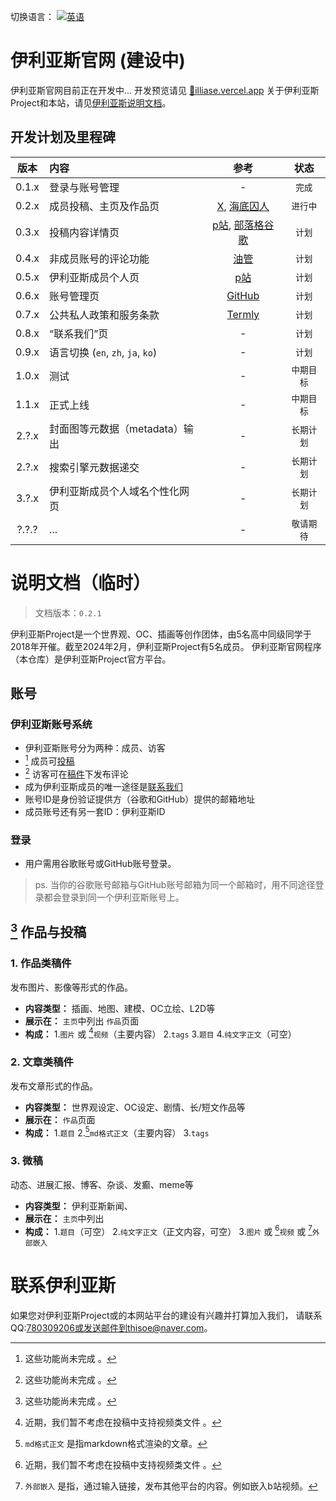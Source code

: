 切换语言：
[![英语](https://img.shields.io/badge/lang-English-blue.svg)](https://github.com/ThisoeCode/illiase/blob/main/README.en.md)

# 伊利亚斯官网 (建设中)
伊利亚斯官网目前正在开发中...
开发预览请见 [🔗illiase.vercel.app](https://illiase.vercel.app/)
关于伊利亚斯Project和本站，请见[伊利亚斯说明文档](#temp-documentation)。

<!------- ROADMAP TABLE ------->
## 开发计划及里程碑
| 版本 | 内容 | 参考 | 状态 |
| :-----: | :---------- | :--: | :--: |
| 0.1.x | 登录与账号管理 | - | `完成` |
| 0.2.x | 成员投稿、主页及作品页 | [X](https://x.com), [海底囚人](http://funamusea.com) | `进行中` |
| 0.3.x | 投稿内容详情页 | [p站](https://www.pixiv.net/en/artworks/111778168), [部落格谷歌](https://thisoecode.blogspot.com/2024/02/blogger-example.html) | `计划` |
| 0.4.x | 非成员账号的评论功能 | [油管](https://youtu.be/dQw4w9WgXcQ) | `计划` |
| 0.5.x | 伊利亚斯成员个人页 | [p站](https://www.pixiv.net/users/1039353) | `计划` |
| 0.6.x | 账号管理页 | [GitHub](https://github.com/settings) | `计划` |
| 0.7.x | 公共私人政策和服务条款 | [Termly](https://termly.io/resources/guides/how-to-write-a-privacy-policy/) | `计划` |
| 0.8.x | “联系我们”页 | - | `计划` |
| 0.9.x | 语言切换 (`en`, `zh`, `ja`, `ko`) | - | `计划` |
| 1.0.x | 测试 | - | `中期目标` |
| 1.1.x | 正式上线 | - | `中期目标` |
| 2.?.x | 封面图等元数据（metadata）输出 | - | `长期计划` |
| 2.?.x | 搜索引擎元数据递交 | - | `长期计划` |
| 3.?.x | 伊利亚斯成员个人域名个性化网页 | - | `长期计划` |
| ?.?.? | ... | - | `敬请期待` |


<!------- DOCS ------->
# 说明文档（临时）
> 文档版本：`0.2.1`

伊利亚斯Project是一个世界观、OC、插画等创作团体，由5名高中同级同学于2018年开催。截至2024年2月，伊利亚斯Project有5名成员。
伊利亚斯官网程序（本仓库）是伊利亚斯Project官方平台。


## 账号

### 伊利亚斯账号系统
- 伊利亚斯账号分为两种：成员、访客
- [^1] 成员可[投稿](#1-works-and-posts)
- [^1] 访客可在[稿件](#1-works-and-posts)下发布评论
- 成为伊利亚斯成员的唯一途径是[联系我们](#)
- 账号ID是身份验证提供方（谷歌和GitHub）提供的邮箱地址
- 成员账号还有另一套ID：伊利亚斯ID

### 登录
- 用户需用谷歌账号或GitHub账号登录。
> ps. 当你的谷歌账号邮箱与GitHub账号邮箱为同一个邮箱时，用不同途径登录都会登录到同一个伊利亚斯账号上。


## [^1] 作品与投稿

### 1. 作品类稿件
发布图片、影像等形式的作品。
- **内容类型：** 插画、地图、建模、OC立绘、L2D等
- **展示在：**
`主页`中列出
`作品`页面
- **构成：**
1.`图片` 或 [^2]`视频`（主要内容）
2.`tags`
3.`题目`
4.`纯文字正文`（可空）

### 2. 文章类稿件
发布文章形式的作品。
- **内容类型：**
世界观设定、OC设定、剧情、长/短文作品等
- **展示在：**
`作品`页面
- **构成：**
1.`题目`
2.[^4]`md格式正文`（主要内容）
3.`tags`

### 3. 微稿
动态、进展汇报、博客、杂谈、发癫、meme等
- **内容类型：**
伊利亚斯新闻、
- **展示在：**
`主页`中列出
- **构成：**
1.`题目`（可空）
2.`纯文字正文`（正文内容，可空）
3.`图片` 或 [^2]`视频` 或 [^3]`外部嵌入`



# 联系伊利亚斯
如果您对伊利亚斯Project或的本网站平台的建设有兴趣并打算加入我们，
请联系QQ:780309206或发送邮件到thisoe@naver.com。



<!------- FOOTNOTES ------->
[^1]: 这些功能尚未完成 。
[^2]: 近期，我们暂不考虑在投稿中支持视频类文件 。
[^3]: `外部嵌入` 是指，通过输入链接，发布其他平台的内容。例如嵌入b站视频。
[^4]: `md格式正文` 是指markdown格式渲染的文章。
